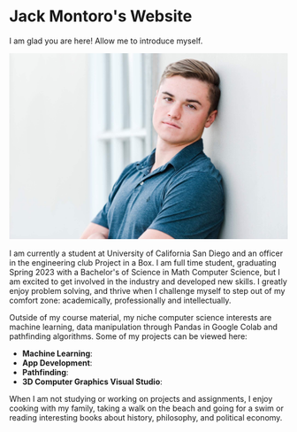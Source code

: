 # Jack Montoro's Website

I am glad you are here! Allow me to introduce myself.

![Jack photo](IMG_4130.jpeg)


I am currently a student at University of California San Diego and an officer in the engineering club Project in a Box. I am full time student, graduating Spring 2023 with a Bachelor's of Science in Math Computer Science, but I am excited to get involved in the industry and developed new skills. I greatly enjoy problem solving, and thrive when I challenge myself to step out of my comfort zone: academically, professionally and intellectually. 

Outside of my course material, my niche computer science interests are machine learning, data manipulation through Pandas in Google Colab and pathfinding algorithms. Some of my projects can be viewed here:

- **Machine Learning**: 
- **App Development**: 
- **Pathfinding**:
- **3D Computer Graphics Visual Studio**:

When I am not studying or working on projects and assignments, I enjoy cooking with my family, taking a walk on the beach and going for a swim or reading interesting books about history, philosophy, and political economy. 

